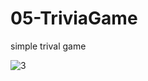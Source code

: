 # 05-TriviaGame

simple trival game

![3](https://cloud.githubusercontent.com/assets/12276056/25554383/02c7703e-2c9a-11e7-93a2-af91351240f4.png)
